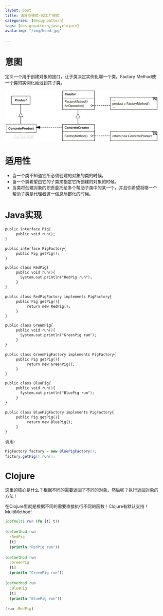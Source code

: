 ```yaml
---
layout: post
title: 语言与模式-02工厂模式
categories: [designpattern]
tags: [designpattern,java,clojure]
avatarimg: "/img/head.jpg"

---
```

# 意图

定义一个用于创建对象的接口，让子类决定实例化哪一个类。Factory Method使一个类的实例化延迟到其子类。

![](/assets/designpattern/factory.jpg)

# 适用性

- 当一个类不知道它所必须创建的对象的类的时候。
- 当一个类希望由它的子类来指定它所创建的对象的时候。
- 当类将创建对象的职责委托给多个帮助子类中的某一个，并且你希望将哪一个帮助子类是代理者这一信息局部化的时候。

# Java实现

``` {.java}
public interface Pig{
     public void run();
}

public interface PigFactory{
     public Pig getPig();
}
```

``` {.java}
public class RedPig{
     public void run(){
       System.out.println("RedPig run");
     }
}

public class RedPigFactory implements PigFactory{
     public Pig getPig(){
          return new RedPig();
     }
}
```

``` {.java}
public class GreenPig{
     public void run(){
       System.out.println("GreenPig run");
     }
}

public class GreenPigFactory implements PigFactory{
     public Pig getPig(){
          return new GreenPig();
     }
}
```

<!-- more -->

``` {.java}
public class BluePig{
     public void run(){
       System.out.println("BluePig run");
     }
}

public class BluePigFactory implements PigFactory{
     public Pig getPig(){
          return new BluePig();
     }
}
```

调用:

```java
PigFactory factory = new BluePigFactory();
factory.getPig().run();
```

# Clojure

这里的核心是什么？根据不同的需要返回了不同的对象，然后呢？执行返回对象的方法！

在Clojure里就是根据不同的需要直接执行不同的函数！Clojure有默认支持！MultiMethod!

```clojure
(defmulti run (fn [t] t))

(defmethod run
  :RedPig
  [t]
  (println "RedPig run"))

(defmethod run
  :GreenPig
  [t]
  (println "GreenPig run"))

(defmethod run
  :BluePig
  [t]
  (println "BluePig run"))

(run :RedPig)
```
